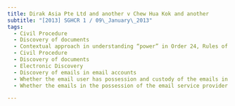 ```yaml
---
title: Dirak Asia Pte Ltd and another v Chew Hua Kok and another 
subtitle: "[2013] SGHCR 1 / 09\_January\_2013"
tags:
  - Civil Procedure
  - Discovery of documents
  - Contextual approach in understanding “power” in Order 24, Rules of Court (Cap 322, R 5, 2006 Rev Ed)
  - Civil Procedure
  - Discovery of documents
  - Electronic Discovery
  - Discovery of emails in email accounts
  - Whether the email user has possession and custody of the emails in the email accounts
  - Whether the emails in the possession of the email service provider are in the power of the email user

---
```


